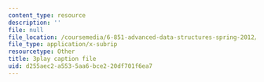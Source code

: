 ```yaml
---
content_type: resource
description: ''
file: null
file_location: /coursemedia/6-851-advanced-data-structures-spring-2012/d255aec2a5535aa6bce220df701f6ea7_Fs4-E4Nj1Ks.vtt
file_type: application/x-subrip
resourcetype: Other
title: 3play caption file
uid: d255aec2-a553-5aa6-bce2-20df701f6ea7
---
```

